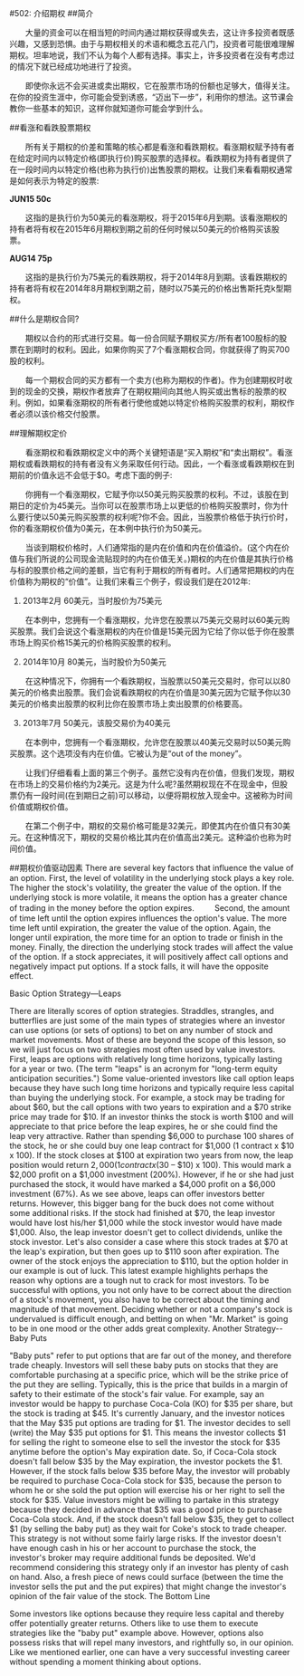 #502: 介绍期权
##简介

　　大量的资金可以在相当短的时间内通过期权获得或失去，这让许多投资者既感兴趣，又感到恐惧。由于与期权相关的术语和概念五花八门，投资者可能很难理解期权。坦率地说，我们不认为每个人都有选择。事实上，许多投资者在没有考虑过的情况下就已经成功地进行了投资。

　　即使你永远不会买进或卖出期权，它在股票市场的份额也足够大，值得关注。在你的投资生涯中，你可能会受到诱惑，“迈出下一步”，利用你的想法。这节课会教你一些基本的知识，这样你就知道你可能会学到什么。

##看涨和看跌股票期权

　　所有关于期权的价差和策略的核心都是看涨和看跌期权。看涨期权赋予持有者在给定时间内以特定价格(即执行价)购买股票的选择权。看跌期权为持有者提供了在一段时间内以特定价格(也称为执行价)出售股票的期权。让我们来看看期权通常是如何表示为特定的股票:

**JUN15 50c**

　　这指的是执行价为50美元的看涨期权，将于2015年6月到期。该看涨期权的持有者将有权在2015年6月期权到期之前的任何时候以50美元的价格购买该股票。

**AUG14 75p**

　　这指的是执行价为75美元的看跌期权，将于2014年8月到期。该看跌期权的持有者将有权在2014年8月期权到期之前，随时以75美元的价格出售斯托克k型期权。

##什么是期权合同?

　　期权以合约的形式进行交易。每一份合同赋予期权买方/所有者100股标的股票在到期时的权利。因此，如果你购买了7个看涨期权合同，你就获得了购买700股的权利。

　　每一个期权合同的买方都有一个卖方(也称为期权的作者)。作为创建期权时收到的现金的交换，期权作者放弃了在期权期间向其他人购买或出售标的股票的权利。例如，如果看涨期权的所有者行使他或她以特定价格购买股票的权利，期权作者必须以该价格交付股票。

##理解期权定价

　　看涨期权和看跌期权定义中的两个关键短语是“买入期权”和“卖出期权”。看涨期权或看跌期权的持有者没有义务采取任何行动。因此，一个看涨或看跌期权在到期前的价值永远不会低于$0。考虑下面的例子:

　　你拥有一个看涨期权，它赋予你以50美元购买股票的权利。不过，该股在到期日的定价为45美元。当你可以在股票市场上以更低的价格购买股票时，你为什么要行使以50美元购买股票的权利呢?你不会。因此，当股票价格低于执行价时，你的看涨期权价值为0美元，在本例中执行价为50美元。

　　当谈到期权价格时，人们通常指的是内在价值和内在价值溢价。(这个内在价值与我们所说的公司现金流贴现时的内在价值无关。)期权的内在价值是其执行价格与标的股票价格之间的差额，当它有利于期权的所有者时。人们通常把期权的内在价值称为期权的“价值”。让我们来看三个例子，假设我们是在2012年:

1. 2013年2月 60美元，当时股价为75美元

　　在本例中，您拥有一个看涨期权，允许您在股票以75美元交易时以60美元购买股票。我们会说这个看涨期权的内在价值是15美元因为它给了你以低于你在股票市场上购买价格15美元的价格购买股票的权利。

2. 2014年10月 80美元，当时股价为50美元

　　在这种情况下，你拥有一个看跌期权，当股票以50美元交易时，你可以以80美元的价格卖出股票。我们会说看跌期权的内在价值是30美元因为它赋予你以30美元的价格卖出股票的权利比你在股票市场上卖出股票的价格要高。

3. 2013年7月 50美元，该股交易价为40美元

　　在本例中，您拥有一个看涨期权，允许您在股票以40美元交易时以50美元购买股票。这个选项没有内在价值。它被认为是“out of the money”。

　　让我们仔细看看上面的第三个例子。虽然它没有内在价值，但我们发现，期权在市场上的交易价格约为2美元。这是为什么呢?虽然期权现在不在现金中，但股票仍有一段时间(在到期日之前)可以移动，以便将期权放入现金中。这被称为时间价值或期权价值。

　　在第二个例子中，期权的交易价格可能是32美元，即使其内在价值只有30美元。在这种情况下，期权的交易价格比其内在价值高出2美元。这种溢价也称为时间价值。

##期权价值驱动因素
There are several key factors that influence the value of an option. First, the level of volatility in the underlying stock plays a key role. The higher the stock's volatility, the greater the value of the option. If the underlying stock is more volatile, it means the option has a greater chance of trading in the money before the option expires.
　　
Second, the amount of time left until the option expires influences the option's value. The more time left until expiration, the greater the value of the option. Again, the longer until expiration, the more time for an option to trade or finish in the money.
Finally, the direction the underlying stock trades will affect the value of the option. If a stock appreciates, it will positively affect call options and negatively impact put options. If a stock falls, it will have the opposite effect.

Basic Option Strategy—Leaps

There are literally scores of option strategies. Straddles, strangles, and butterflies are just some of the main types of strategies where an investor can use options (or sets of options) to bet on any number of stock and market movements. Most of these are beyond the scope of this lesson, so we will just focus on two strategies most often used by value investors.
First, leaps are options with relatively long time horizons, typically lasting for a year or two. (The term "leaps" is an acronym for "long-term equity anticipation securities.") Some value-oriented investors like call option leaps because they have such long time horizons and typically require less capital than buying the underlying stock.
For example, a stock may be trading for about $60, but the call options with two years to expiration and a $70 strike price may trade for $10. If an investor thinks the stock is worth $100 and will appreciate to that price before the leap expires, he or she could find the leap very attractive. Rather than spending $6,000 to purchase 100 shares of the stock, he or she could buy one leap contract for $1,000 (1 contract x $10 x 100). If the stock closes at $100 at expiration two years from now, the leap position would return $2,000 (1 contract x ($30 – $10) x 100). This would mark a $2,000 profit on a $1,000 investment (200%). However, if he or she had just purchased the stock, it would have marked a $4,000 profit on a $6,000 investment (67%).
As we see above, leaps can offer investors better returns. However, this bigger bang for the buck does not come without some additional risks. If the stock had finished at $70, the leap investor would have lost his/her $1,000 while the stock investor would have made $1,000. Also, the leap investor doesn't get to collect dividends, unlike the stock investor.
Let's also consider a case where this stock trades at $70 at the leap's expiration, but then goes up to $110 soon after expiration. The owner of the stock enjoys the appreciation to $110, but the option holder in our example is out of luck.
This latest example highlights perhaps the reason why options are a tough nut to crack for most investors. To be successful with options, you not only have to be correct about the direction of a stock's movement, you also have to be correct about the timing and magnitude of that movement. Deciding whether or not a company's stock is undervalued is difficult enough, and betting on when "Mr. Market" is going to be in one mood or the other adds great complexity.
Another Strategy--Baby Puts

"Baby puts" refer to put options that are far out of the money, and therefore trade cheaply. Investors will sell these baby puts on stocks that they are comfortable purchasing at a specific price, which will be the strike price of the put they are selling. Typically, this is the price that builds in a margin of safety to their estimate of the stock's fair value. 
For example, say an investor would be happy to purchase Coca-Cola (KO) for $35 per share, but the stock is trading at $45. It's currently January, and the investor notices that the May $35 put options are trading for $1. The investor decides to sell (write) the May $35 put options for $1. This means the investor collects $1 for selling the right to someone else to sell the investor the stock for $35 anytime before the option's May expiration date. So, if Coca-Cola stock doesn't fall below $35 by the May expiration, the investor pockets the $1. However, if the stock falls below $35 before May, the investor will probably be required to purchase Coca-Cola stock for $35, because the person to whom he or she sold the put option will exercise his or her right to sell the stock for $35.
Value investors might be willing to partake in this strategy because they decided in advance that $35 was a good price to purchase Coca-Cola stock. And, if the stock doesn't fall below $35, they get to collect $1 (by selling the baby put) as they wait for Coke's stock to trade cheaper.
This strategy is not without some fairly large risks. If the investor doesn't have enough cash in his or her account to purchase the stock, the investor's broker may require additional funds be deposited. We'd recommend considering this strategy only if an investor has plenty of cash on hand. Also, a fresh piece of news could surface (between the time the investor sells the put and the put expires) that might change the investor's opinion of the fair value of the stock.
The Bottom Line

Some investors like options because they require less capital and thereby offer potentially greater returns. Others like to use them to execute strategies like the "baby put" example above. However, options also possess risks that will repel many investors, and rightfully so, in our opinion. Like we mentioned earlier, one can have a very successful investing career without spending a moment thinking about options.

